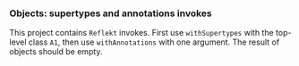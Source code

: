 ### Objects: supertypes and annotations invokes

This project contains `Reflekt` invokes. 
First use `withSupertypes` with the top-level class `A1`, 
then use `withAnnotations` with one argument. The result of objects should be empty.
